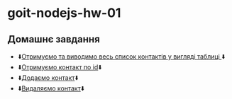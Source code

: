 # goit-nodejs-hw-01
## Домашнє завдання

- :arrow_down:[Отримуємо та виводимо весь список контактів у вигляді таблиці ](https://ibb.co/vhCSJjb):arrow_down:
- :arrow_down:[Отримуємо контакт по id](https://ibb.co/DY7JwGQ):arrow_down:
- :arrow_down:[Додаємо контакт](https://ibb.co/kyxztcF):arrow_down:
- :arrow_down:[Видаляємо контакт](https://ibb.co/N3kq7k0):arrow_down:
